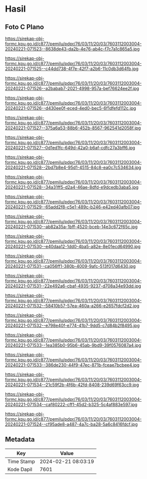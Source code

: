 # Hasil

## Foto C Plano

https://sirekap-obj-formc.kpu.go.id/c877/pemilu/pdpr/76/03/11/20/03/7603112003004-20240221-071523--8638de43-da2b-4e76-ab4c-f7c7a1c865a5.jpg

https://sirekap-obj-formc.kpu.go.id/c877/pemilu/pdpr/76/03/11/20/03/7603112003004-20240221-071525--c44dd738-4f7e-42f7-a2b6-11c0db3d64fb.jpg

https://sirekap-obj-formc.kpu.go.id/c877/pemilu/pdpr/76/03/11/20/03/7603112003004-20240221-071526--a2babab7-2021-4998-957a-bef76624ee2f.jpg

https://sirekap-obj-formc.kpu.go.id/c877/pemilu/pdpr/76/03/11/20/03/7603112003004-20240221-071526--d430ee0f-eced-4ed0-bec5-6f1dfefd112c.jpg

https://sirekap-obj-formc.kpu.go.id/c877/pemilu/pdpr/76/03/11/20/03/7603112003004-20240221-071527--375a6a53-88b6-452b-8567-962541d2058f.jpg

https://sirekap-obj-formc.kpu.go.id/c877/pemilu/pdpr/76/03/11/20/03/7603112003004-20240221-071527--0d1ed1fc-649d-42a0-b6af-cdfc27a3bff6.jpg

https://sirekap-obj-formc.kpu.go.id/c877/pemilu/pdpr/76/03/11/20/03/7603112003004-20240221-071528--2bd7b8e4-95d1-4515-84c8-ea0c7c534634.jpg

https://sirekap-obj-formc.kpu.go.id/c877/pemilu/pdpr/76/03/11/20/03/7603112003004-20240221-071528--34a31ff5-d2a4-46ae-8dfd-e9dcedb3aba5.jpg

https://sirekap-obj-formc.kpu.go.id/c877/pemilu/pdpr/76/03/11/20/03/7603112003004-20240221-071529--65add2f8-c5e1-489c-b246-e42ed40afb07.jpg

https://sirekap-obj-formc.kpu.go.id/c877/pemilu/pdpr/76/03/11/20/03/7603112003004-20240221-071530--ab82a35a-1bff-4520-bceb-14e3c672f65c.jpg

https://sirekap-obj-formc.kpu.go.id/c877/pemilu/pdpr/76/03/11/20/03/7603112003004-20240221-071530--e40daa12-1dd0-4ba5-a82e-8e01ecd64990.jpg

https://sirekap-obj-formc.kpu.go.id/c877/pemilu/pdpr/76/03/11/20/03/7603112003004-20240221-071531--ca056ff1-380b-4009-9afc-513f017d6430.jpg

https://sirekap-obj-formc.kpu.go.id/c877/pemilu/pdpr/76/03/11/20/03/7603112003004-20240221-071531--22e492a6-cbaf-4935-9237-d708a34e93dd.jpg

https://sirekap-obj-formc.kpu.go.id/c877/pemilu/pdpr/76/03/11/20/03/7603112003004-20240221-071532--58410b57-57ea-460a-a266-e2657fdcf2d2.jpg

https://sirekap-obj-formc.kpu.go.id/c877/pemilu/pdpr/76/03/11/20/03/7603112003004-20240221-071532--e798e40f-e774-41b7-9dd5-c7d84b2f8495.jpg

https://sirekap-obj-formc.kpu.go.id/c877/pemilu/pdpr/76/03/11/20/03/7603112003004-20240221-071533--1ea385b0-95b6-45ab-9bd9-39f0576087a4.jpg

https://sirekap-obj-formc.kpu.go.id/c877/pemilu/pdpr/76/03/11/20/03/7603112003004-20240221-071533--386de230-44f9-47ec-871b-fceae7bcbee4.jpg

https://sirekap-obj-formc.kpu.go.id/c877/pemilu/pdpr/76/03/11/20/03/7603112003004-20240221-071534--21c59f2b-4f6b-42fd-8408-239d69f63cc9.jpg

https://sirekap-obj-formc.kpu.go.id/c877/pemilu/pdpr/76/03/11/20/03/7603112003004-20240221-071534--caf80222-cff1-45d2-b325-5c4af883e597.jpg

https://sirekap-obj-formc.kpu.go.id/c877/pemilu/pdpr/76/03/11/20/03/7603112003004-20240221-071524--cf95ade8-a487-4a7c-ba28-5a6c8416fdcf.jpg


## Metadata

| Key        | Value               |
| ---------- | ------------------- |
| Time Stamp | 2024-02-21 08:03:19 |
| Kode Dapil | 7601                |



